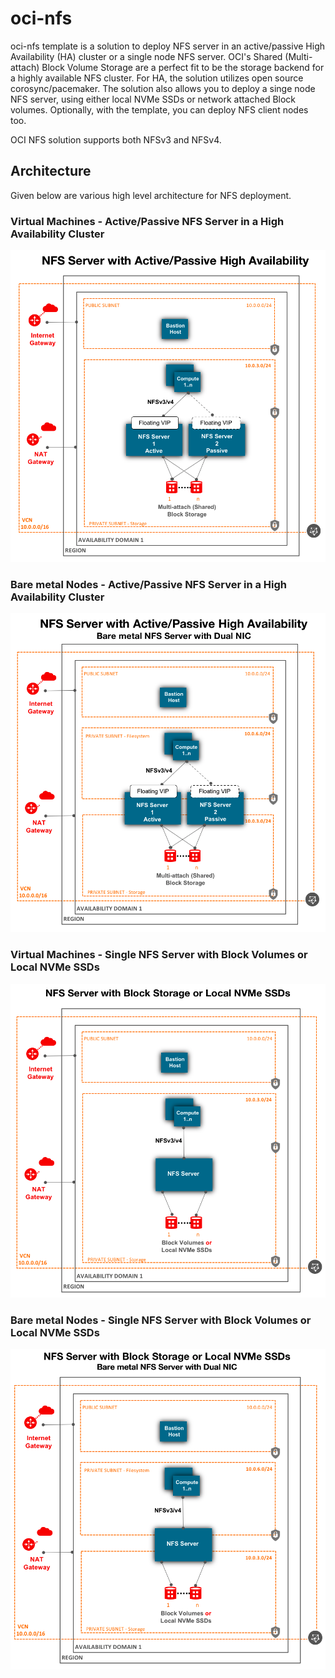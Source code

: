 # oci-nfs
oci-nfs template is a solution to deploy NFS server in an active/passive High Availability (HA) cluster or a single node NFS server.  OCI's Shared (Multi-attach) Block Volume Storage are a perfect fit to be the storage backend for a highly available NFS cluster.  For HA, the solution utilizes open source corosync/pacemaker.   The solution also allows you to deploy a singe node NFS server,  using either local NVMe SSDs or network attached Block volumes.  Optionally,  with the template, you can deploy NFS client nodes too.   

OCI NFS solution supports both NFSv3 and NFSv4.   



## Architecture
Given below are various high level architecture for NFS deployment. 

### Virtual Machines - Active/Passive NFS Server in a High Availability Cluster

![](./images/NFS_Active_Passive_HA_High_Level_Arch.png)
    
### Bare metal Nodes - Active/Passive NFS Server in a High Availability Cluster

![](./images/BM_NFS_Active_Passive_HA_High_Level_Arch.png)

### Virtual Machines - Single NFS Server with Block Volumes or Local NVMe SSDs

![](./images/Single_NFS_Server_High_Level_Arch.png)

### Bare metal Nodes - Single NFS Server with Block Volumes or Local NVMe SSDs

![](./images/BM_Single_NFS_Server_High_Level_Arch.png)

